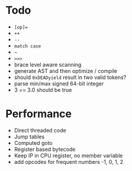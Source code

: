 # Todo
- `[op]=`
- `++`
- `--`
- `match case`
- `~`
- `>>>`
- brace level aware scanning
- generate AST and then optimize / compile
- should `0xDEADyield` result in two valid tokens?
- parse min/max signed 64-bit integer
- 3 == 3.0 should be true

# Performance
- Direct threaded code
- Jump tables
- Computed goto
- Register based bytecode
- Keep IP in CPU register, no member variable
- add opcodes for frequent numbers -1, 0, 1, 2

